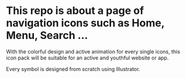# This repo is about a page of navigation icons such as Home, Menu, Search ...

With the colorful design and active animation for every single icons, this icon pack will be suitable for an active and youthful website or app.

Every symbol is designed from scratch using Illustrator.

